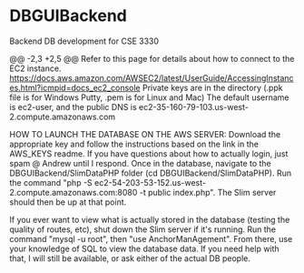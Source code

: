 # DBGUIBackend
Backend DB development for CSE 3330

@@ -2,3 +2,5 @@ Refer to this page for details about how to connect to the EC2 instance.
https://docs.aws.amazon.com/AWSEC2/latest/UserGuide/AccessingInstances.html?icmpid=docs_ec2_console
Private keys are in the directory (.ppk file is for Windows Putty, .pem is for Linux and Mac)
The default username is ec2-user, and the public DNS is ec2-35-160-79-103.us-west-2.compute.amazonaws.com



HOW TO LAUNCH THE DATABASE ON THE AWS SERVER: 
Download the appropriate key and follow the instructions based on the link in the AWS_KEYS readme. If you have questions about how to actually login, just spam @ Andrew until I respond. Once in the database, navigate to the DBGUIBackend/SlimDataPHP folder (cd DBGUIBackend/SlimDataPHP). Run the command "php -S ec2-54-203-53-152.us-west-2.compute.amazonaws.com:8080 -t public index.php". The Slim server should then be up at that point.

If you ever want to view what is actually stored in the database (testing the quality of routes, etc), shut down the Slim server if it's running. Run the command "mysql -u root", then "use AnchorManAgement". From there, use your knowledge of SQL to view the database data. If you need help with that, I will still be available, or ask either of the actual DB people. 
